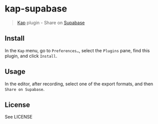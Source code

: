 # kap-supabase

> [Kap](https://github.com/wulkano/kap) plugin - Share on [Supabase](https://supabase.io)

## Install

In the `Kap` menu, go to `Preferences…`, select the `Plugins` pane, find this plugin, and click `Install`.

## Usage

In the editor, after recording, select one of the export formats, and then `Share on Supabase`.

## License

See LICENSE
